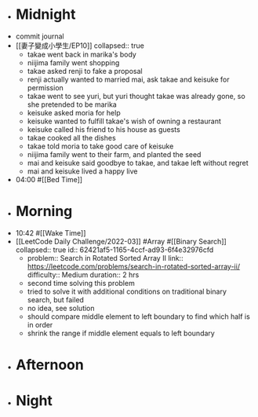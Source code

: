 - # Midnight
- commit journal
- [[妻子變成小學生/EP10]]
  collapsed:: true
	- takae went back in marika's body
	- niijima family went shopping
	- takae asked renji to fake a proposal
	- renji actually wanted to married mai, ask takae and keisuke for permission
	- takae went to see yuri, but yuri thought takae was already gone, so she pretended to be marika
	- keisuke asked moria for help
	- keisuke wanted to fulfill takae's wish of owning a restaurant
	- keisuke called his friend to his house as guests
	- takae cooked all the dishes
	- takae told moria to take good care of keisuke
	- niijima family went to their farm, and planted the seed
	- mai and keisuke said goodbye to takae, and takae left without regret
	- mai and keisuke lived a happy live
- 04:00 #[[Bed Time]]
- # Morning
- 10:42 #[[Wake Time]]
- [[LeetCode Daily Challenge/2022-03]] #Array #[[Binary Search]]
  collapsed:: true
  id:: 62421af5-1165-4ccf-ad93-6f4e32976cfd
	- problem:: Search in Rotated Sorted Array II
	  link:: https://leetcode.com/problems/search-in-rotated-sorted-array-ii/
	  difficulty:: Medium
	  duration:: 2 hrs
	- second time solving this problem
	- tried to solve it with additional conditions on traditional binary search, but failed
	- no idea, see solution
	- should compare middle element to left boundary to find which half is in order
	- shrink the range if middle element equals to left boundary
- # Afternoon
- # Night